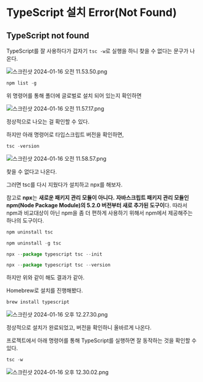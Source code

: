 # TypeScript 설치 Error(Not Found)

## **TypeScript not found**

TypeScript를 잘 사용하다가 갑자기 `tsc -w`로 실행을 하니 찾을 수 없다는 문구가 나온다.

![스크린샷 2024-01-16 오전 11.53.50.png](https://github.com/Heo-y-y/development-blog/assets/112863029/896f6529-446e-4b7c-8cfd-27efefb17e87)

```jsx
npm list -g
```

위 명령어를 통해 폴더에 글로벌로 설치 되어 있는지 확인하면

![스크린샷 2024-01-16 오전 11.57.17.png](https://github.com/Heo-y-y/development-blog/assets/112863029/6e40f441-ab5c-40ab-8a15-f87f12382eeb)

정상적으로 나오는 걸 확인할 수 있다.

하지만 아래 명령어로 타입스크립트 버전을 확인하면,

```jsx
tsc -version
```

![스크린샷 2024-01-16 오전 11.58.57.png](https://github.com/Heo-y-y/development-blog/assets/112863029/b1a7346c-9497-43b2-aaff-85dda5a44db8)

찾을 수 없다고 나온다.

그러면 tsc를 다시 지웠다가 설치하고 npx를 해보자.

참고로 **npx**는 **새로운 패키지 관리 모듈이 아니다.** **자바스크립트 패키지 관리 모듈인 npm(Node Package Module)의 5.2.0 버전부터 새로 추가된 도구이**다. 따라서 npm과 비교대상이 아닌 npm을 좀 더 편하게 사용하기 위해서 npm에서 제공해주는 하나의 도구이다.

```jsx
npm uninstall tsc

npm uninstall -g tsc

npx --package typescript tsc --init

npx --package typescript tsc --version
```

하지만 위와 같이 해도 결과가 같아.

Homebrew로 설치를 진행해봤다.

```jsx
brew install typescript
```

![스크린샷 2024-01-16 오후 12.27.30.png](https://github.com/Heo-y-y/development-blog/assets/112863029/d44c9a76-f681-4d6d-8447-1df6cb7b72e3)

정상적으로 설치가 완료되었고, 버전을 확인하니 올바르게 나온다.

프로젝트에서 아래 명령어를 통해 TypeScript를 실행하면 잘 동작하는 것을 확인할 수 있다.

```jsx
tsc -w
```

![스크린샷 2024-01-16 오후 12.30.02.png](https://github.com/Heo-y-y/development-blog/assets/112863029/0b618c08-289c-435f-b1da-47574290dddf)

